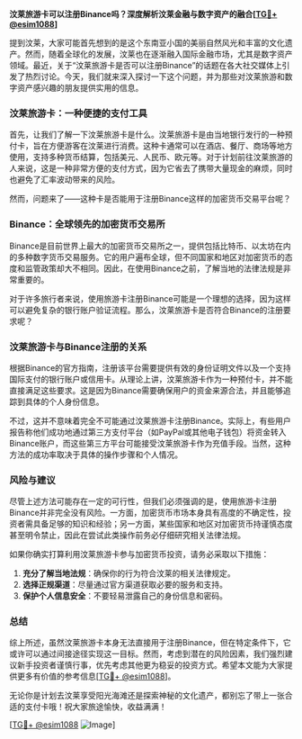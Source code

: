 **汶莱旅游卡可以注册Binance吗？深度解析汶莱金融与数字资产的融合[[TG💪+ @esim1088](https://t.me/s/esim1088)]**

提到汶莱，大家可能首先想到的是这个东南亚小国的美丽自然风光和丰富的文化遗产。然而，随着全球化的发展，汶莱也在逐渐融入国际金融市场，尤其是数字资产领域。最近，关于“汶莱旅游卡是否可以注册Binance”的话题在各大社交媒体上引发了热烈讨论。今天，我们就来深入探讨一下这个问题，并为那些对汶莱旅游和数字资产感兴趣的朋友提供实用的信息。

### 汶莱旅游卡：一种便捷的支付工具

首先，让我们了解一下汶莱旅游卡是什么。汶莱旅游卡是由当地银行发行的一种预付卡，旨在方便游客在汶莱进行消费。这种卡通常可以在酒店、餐厅、商场等地方使用，支持多种货币结算，包括美元、人民币、欧元等。对于计划前往汶莱旅游的人来说，这是一种非常方便的支付方式，因为它省去了携带大量现金的麻烦，同时也避免了汇率波动带来的风险。

然而，问题来了——这种卡是否能用于注册Binance这样的加密货币交易平台呢？

### Binance：全球领先的加密货币交易所

Binance是目前世界上最大的加密货币交易所之一，提供包括比特币、以太坊在内的多种数字货币交易服务。它的用户遍布全球，但不同国家和地区对加密货币的态度和监管政策却大不相同。因此，在使用Binance之前，了解当地的法律法规是非常重要的。

对于许多旅行者来说，使用旅游卡注册Binance可能是一个理想的选择，因为这样可以避免复杂的银行账户验证流程。那么，汶莱旅游卡是否符合Binance的注册要求呢？

### 汶莱旅游卡与Binance注册的关系

根据Binance的官方指南，注册该平台需要提供有效的身份证明文件以及一个支持国际支付的银行账户或信用卡。从理论上讲，汶莱旅游卡作为一种预付卡，并不能直接满足这些要求。这是因为Binance需要确保用户的资金来源合法，并且能够追踪到具体的个人身份信息。

不过，这并不意味着完全不可能通过汶莱旅游卡注册Binance。实际上，有些用户报告称他们成功地通过第三方支付平台（如PayPal或其他电子钱包）将资金转入Binance账户，而这些第三方平台可能接受汶莱旅游卡作为充值手段。当然，这种方法的成功率取决于具体的操作步骤和个人情况。

### 风险与建议

尽管上述方法可能存在一定的可行性，但我们必须强调的是，使用旅游卡注册Binance并非完全没有风险。一方面，加密货币市场本身具有高度的不确定性，投资者需具备足够的知识和经验；另一方面，某些国家和地区对加密货币持谨慎态度甚至明令禁止，因此在尝试此类操作前务必仔细研究相关法律法规。

如果你确实打算利用汶莱旅游卡参与加密货币投资，请务必采取以下措施：

1. **充分了解当地法规**：确保你的行为符合汶莱的相关法律规定。
2. **选择正规渠道**：尽量通过官方渠道获取必要的服务和支持。
3. **保护个人信息安全**：不要轻易泄露自己的身份信息和密码。

### 总结

综上所述，虽然汶莱旅游卡本身无法直接用于注册Binance，但在特定条件下，它或许可以通过间接途径实现这一目标。然而，考虑到潜在的风险因素，我们强烈建议新手投资者谨慎行事，优先考虑其他更为稳妥的投资方式。希望本文能为大家提供更多有价值的参考信息[[TG💪+ @esim1088](https://t.me/s/esim1088)]。

无论你是计划去汶莱享受阳光海滩还是探索神秘的文化遗产，都别忘了带上一张合适的支付卡哦！祝大家旅途愉快，收益满满！

[[TG💪+ @esim1088](https://t.me/s/esim1088) ![Image](https://i.postimg.cc/4NQfJmqS/Snipaste-2025-05-13-00-14-12.png)]